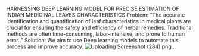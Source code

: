 HARNESSING DEEP LEARNING MODEL FOR PRECISE ESTIMATION OF INDIAN MEDICINAL LEAVES CHARACTERISTICS 
Problem:  “The accurate identification and quantification of leaf characteristics in medical plants are crucial for ensuring the safety and efficiency of herbal remedies. Traditional methods are often time-consuming, labor-intensive, and prone to human error..”
Solution: We aim to use Deep learning models to automate this process and improve accuracy.
![Uploading Screenshot (284).png…]()

